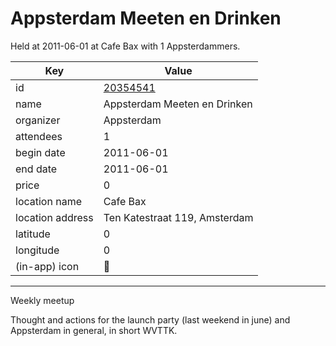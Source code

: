 # Appsterdam Meeten en Drinken
Held at 2011-06-01 at Cafe Bax with 1 Appsterdammers.
        
|Key|Value
|---|---|
|id|[20354541](https://www.meetup.com/appsterdam/events/20354541/)|
|name|Appsterdam Meeten en Drinken|
|organizer|Appsterdam|
|attendees|1|
|begin date|2011-06-01|
|end date|2011-06-01|
|price|0|
|location name|Cafe Bax|
|location address|Ten Katestraat 119, Amsterdam|
|latitude|0|
|longitude|0|
|(in-app) icon|🍺|

---

Weekly meetup

Thought and actions for the launch party (last weekend in june) and Appsterdam in general, in short WVTTK.
